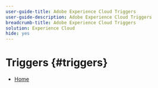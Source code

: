 ```yaml
---
user-guide-title: Adobe Experience Cloud Triggers
user-guide-description: Adobe Experience Cloud Triggers
breadcrumb-title: Adobe Experience Cloud Triggers
solution: Experience Cloud
hide: yes
---
```

# Triggers {#triggers}

* [Home](home.md)
